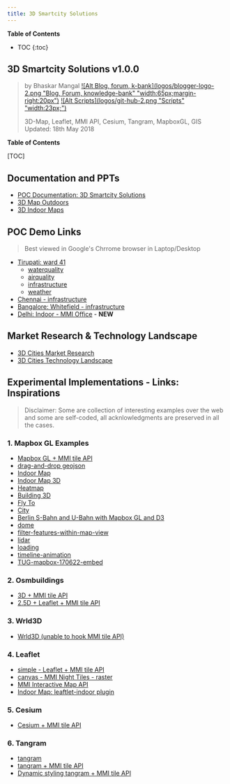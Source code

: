 ```yaml
---
title: 3D Smartcity Solutions
---
```


**Table of Contents**
* TOC
{:toc}


## 3D Smartcity Solutions v1.0.0
> by Bhaskar Mangal
>[![Alt Blog, forum, k-bank](logos/blogger-logo-2.png "Blog, Forum, knowledge-bank"  "width:65px;margin-right:20px")](http://hdmapforselfdrivingcar.blogspot.in/) [![Alt Scripts](logos/git-hub-2.png "Scripts"  "width:23px;")](https://github.com/mangalbhaskar/linuxscripts)
>
> 3D-Map, Leaflet, MMI API, Cesium, Tangram, MapboxGL, GIS
> Updated: 18th May 2018

**Table of Contents**

[TOC]

## Documentation and PPTs
* [POC Documentation: 3D Smartcity Solutions](mapboxgl/smartcity)
* [3D Map Outdoors](docs/3d-city-ppt.pdf)
* [3D Indoor Maps](docs/3d-HD-IndoorMaps-ppt.pdf)

## POC Demo Links
> Best viewed in Google's Chrrome browser in Laptop/Desktop

* [Tirupati: ward 41]()
	* [waterquality](mapboxgl/smartcity/waterquality?q=tirupati)
	* [airquality](mapboxgl/smartcity/airquality?q=tirupati)
	* [infrastructure](mapboxgl/smartcity/infrastructure?q=tirupati)
	* [weather](mapboxgl/smartcity/weather?q=tirupati)
* [Chennai - infrastructure](mapboxgl/smartcity/infrastructure?q=chennai)
* [Bangalore: Whitefield - infrastructure](mapboxgl/smartcity/infrastructure?q=bangalore)
* [Delhi: Indoor - MMI Office](mapboxgl/smartcity/indoor?q=delhi) - **NEW**

## Market Research & Technology Landscape
* [3D Cities Market Research](3d-cities-competitors-landscape.html)
* [3D Cities Technology Landscape](3d-cities.html)

## Experimental Implementations - Links: Inspirations
> Disclaimer:
> Some are collection of interesting examples over the web and some are self-coded, all acknlowledgments are preserved in all the cases.

### 1. Mapbox GL Examples
* [Mapbox GL + MMI tile API](mapboxgl/index-2.html)
* [drag-and-drop geojson](mapboxgl/dragdrop/)
* [Indoor Map](mapboxgl/indoormap.html)
* [Indoor Map 3D](mapboxgl/indoormap-3d.html)
* [Heatmap](mapboxgl/heatmap-layer.html)
* [Building 3D](mapboxgl/building-3d.html)
* [Fly To](mapboxgl/flyto.html)
* [City](mapboxgl/city.html)
* [Berlin S-Bahn and U-Bahn with Mapbox GL and D3](mapboxgl/d3-1.html)
* [dome](mapboxgl/dome.html)
* [filter-features-within-map-view](mapboxgl/filter-features-within-map-view.html)
* [lidar](lidar.html)
* [loading](loading.html)
* [timeline-animation](timeline-animation.html)
* [TUG-mapbox-170622-embed](TUG-mapbox-170622-embed.html)

### 2. Osmbuildings
* [3D + MMI tile API](osm/dist/index-2.html)
* [2.5D + Leaflet + MMI tile API](osm/dist/index-3.html)

### 3. Wrld3D
* [Wrld3D (unable to hook MMI tile API)](wrld3d/)

### 4. Leaflet
* [simple - Leaflet + MMI tile API](leaflet/index-0.html)
* [canvas - MMI Night Tiles - raster](leaflet/canvas.html)
* [MMI Interactive Map API](leaflet/index-1.html)
* [Indoor Map: leaftlet-indoor plugin](leaflet/indoor/examples/)

### 5. Cesium
* [Cesium + MMI tile API](cesium/Apps/3d.html)

### 6. Tangram
* [tangram](tangram/index-0.html)
* [tangram + MMI tile API](tangram/index.html)
* [Dynamic styling tangram + MMI tile API](tangram/index-1.html)

